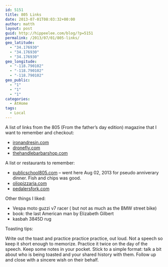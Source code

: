 ```yaml
---
id: 5151
title: 805 Links
date: 2013-07-01T08:03:32+00:00
author: matth
layout: post
guid: http://hippeelee.com/blog/?p=5151
permalink: /2013/07/01/805-links/
geo_latitude:
  - "34.176930"
  - "34.176930"
  - "34.176930"
geo_longitude:
  - "-118.790102"
  - "-118.790102"
  - "-118.790102"
geo_public:
  - "1"
  - "1"
  - "1"
categories:
  - AtHome
tags:
  - Local
---
```

A list of links from the 805 (From the father&#8217;s day edition) magazine that I want to remember and checkout:

  * [ironandresin.com](http://ironandresin.com)
  * [dronefly.com](http://dronefly.com)
  * [thehandlebarbarshop.com](http://thehandlebarbarshop.com)

A list or restaurants to remember:

  * [publicschool805.com](http://publicschool805.com) &#8211; went here Aug 02, 2013 for pseudo anniverary dinner. Fish and chips was good.
  * [oliopizzaria.com](http://oliopizzaria.com)
  * [pedalersfork.com](http://pedalersfork.com)

Other things I liked:

  * Vespa moto guzzi v7 racer ( but not as much as the BMW street bike)
  * book: the last American man by Elizabeth Gilbert
  * kasbah 3845D rug

Toasting tips:
  
Write out the toast and practice practice practice, out loud. Not a speech so keep it short enough to memorize. Practice it twice on the day of the speech. Keep some notes in your pocket. Stick to a simple format: talk a bit about who is being toasted and your shared history with them. Follow up and close with a sincere wish on their behalf.